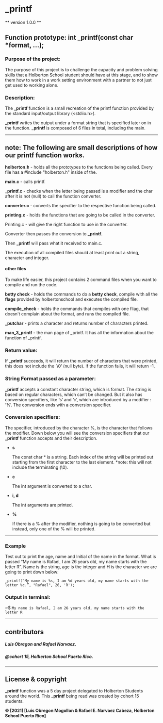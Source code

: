# **_printf**

 ** version 1.0.0 **

## Function prototype: int **_printf**(const char *format, ...);


### Purpose of the project:


The purpose of this project is to challenge the capacity and problem solving skills that a Holberton School student should have at this stage, and to show them how to work in a work setting environment with a partner to not just get used to working alone.

### Description:
The **_printf** function is a small recreation of the printf function provided by the standard input/output library (<stdiio.h>).

**_printf** writes the output under a format string that is specified later on in the function. **_printf** is composed of 6 files in total, including the main.

---
note: The following are small descriptions of how our printf function works.
---

**holberton.h** - holds all the prototypes to the functions being called. Every file has a #include "holberton.h" inside of the.

**main.c** - calls printf.


**_printf.c** - checks when the letter being passed is a modifier and the char after it is not (null) to call the function converter.


**converter.c** - converts the specifier to the respective function being called.


**printing.c** - holds the functions that are going to be called in the converter.


Printing.c - will give the right function to use in the converter.


Converter then passes the conversion to **_printf**.


Then **_printf** will pass what it received to main.c.


The execution of all compiled files should at least print out a string, character and integer.


#### other files
To make life easier, this project contains 2 command files when you want to compile and run the code.

**betty check** - holds the commands to do a **betty check**, compile with all the **flags** provided by holbertonschool and executes the compiled file.

**compile_check** - holds the commands that compiles with one fliag, that doesn't complain about the format, and runs the compiled file.

**_putchar** - prints a character and returns number of characters printed.

**man_3_printf** - the man page of _printf. It has all the information about the function of _printf.

### Return value:
If **_printf** succeeds, it will return the number of characters that were printed, this does not include the ‘\0’ (null byte). If the function fails, it will return -1.

### String Format passed as a parameter:
**_printf** accepts a constant character string, which is format. The string is based on regular characters, which can’t be changed. But it also has conversion specifiers, like ‘s’ and ‘c’, which are introduced by a modifier : ‘%’. The conversion ends with a conversion specifier.

### Conversion specifiers:
The specifier, introduced by the character %, is the character that follows the modifier. Down below you will see the conversion specifiers that our **_printf** function accepts and their description.

* **s**

	The const char * is a string. Each index of the string will be printed out starting from the first character to the last element. *note: this will not include the terminating (\0).

* **c**

	The int argument is converted to a char.

* **i, d**

	The int arguments are printed.

* **%**

	If there is a % after the modifier, nothing is going to be converted but instead, only one of the % will be printed.
---
### Example
Test out to print the age, name and Initial of the name in the format. What is passed “My name is Rafael, I am 26 years old, my name starts with the letter R”. Name is the string, age is the integer and H is the character we are going to print down below:

	_printf(“My name is %s, I am %d years old, my name starts with the letter %c.”, "Rafael", 26, 'R');

### Output in terminal:
~$ `My name is Rafael, I am 26 years old, my name starts with the letter R`

---

## contributors

##### Luis Obregon and Rafael Narvaez.
##### @cohort 15, Holberton School Puerto Rico.

---

## License & copyright
**_printf** function was a 5 day project delegated to Holberton Students around the world.
This **_printf** being read was created by cohort 15 students.

**© [2021] [Luis Obregon Mogollon & Rafael E. Narvaez Cabeza, Holberton School Puerto Rico]**
